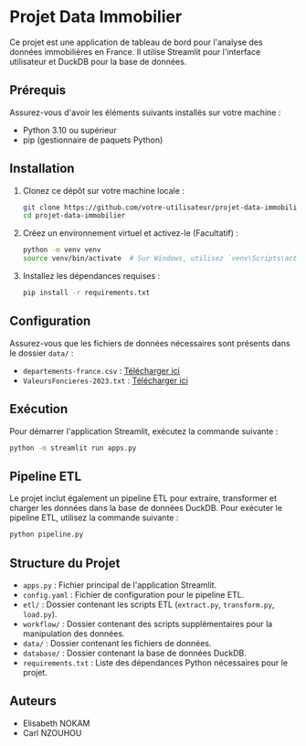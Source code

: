 # Projet Data Immobilier

Ce projet est une application de tableau de bord pour l'analyse des données immobilières en France. Il utilise Streamlit pour l'interface utilisateur et DuckDB pour la base de données.

## Prérequis

Assurez-vous d'avoir les éléments suivants installés sur votre machine :

- Python 3.10 ou supérieur
- pip (gestionnaire de paquets Python)

## Installation

1. Clonez ce dépôt sur votre machine locale :

    ```sh
    git clone https://github.com/votre-utilisateur/projet-data-immobilier.git
    cd projet-data-immobilier
    ```

2. Créez un environnement virtuel et activez-le (Facultatif) :

    ```sh
    python -m venv venv
    source venv/bin/activate  # Sur Windows, utilisez `venv\Scripts\activate`
    ```

3. Installez les dépendances requises :

    ```sh
    pip install -r requirements.txt
    ```

## Configuration

Assurez-vous que les fichiers de données nécessaires sont présents dans le dossier `data/` :

- `departements-france.csv` : [Télécharger ici](https://www.data.gouv.fr/fr/datasets/r/70cef74f-70b1-495a-8500-c089229c0254)
- `ValeursFoncieres-2023.txt` : [Télécharger ici](https://www.data.gouv.fr/fr/datasets/r/dd516f7a-91bb-4cad-a63c-4b55cd457f4c)

## Exécution

Pour démarrer l'application Streamlit, exécutez la commande suivante :

```sh
python -m streamlit run apps.py
```


## Pipeline ETL

Le projet inclut également un pipeline ETL pour extraire, transformer et charger les données dans la base de données DuckDB. Pour exécuter le pipeline ETL, utilisez la commande suivante :

```sh
python pipeline.py
```

## Structure du Projet

- `apps.py` : Fichier principal de l'application Streamlit.
- `config.yaml` : Fichier de configuration pour le pipeline ETL.
- `etl/` : Dossier contenant les scripts ETL (`extract.py`, `transform.py`, `load.py`).
- `workflow/` : Dossier contenant des scripts supplémentaires pour la manipulation des données.
- `data/` : Dossier contenant les fichiers de données.
- `database/` : Dossier contenant la base de données DuckDB.
- `requirements.txt` : Liste des dépendances Python nécessaires pour le projet.

## Auteurs

- Elisabeth NOKAM
- Carl NZOUHOU


